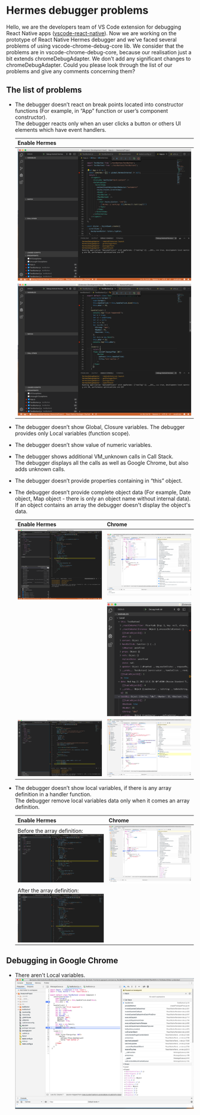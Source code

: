 # Hermes debugger problems

Hello, we are the developers team of VS Code extension for debugging React Native apps ([vscode-react-native](https://github.com/microsoft/vscode-react-native)). Now we are working on the prototype of React Native Hermes debugger and we've faced several problems of using vscode-chrome-debug-core lib. We consider that the problems are in vscode-chrome-debug-core, because our realisation just a bit extends chromeDebugAdapter. We don't add any significant changes to chromeDebugAdapter. Could you please look through the list of our problems and give any comments concerning them?

## The list of problems

- The debugger doesn’t react on break points located into constructor functions (For example, in “App” function or user’s component constructor).
  <br/>The debugger reacts only when an user clicks a button or others UI elements which have event handlers.

  |Enable Hermes|
  |---|
  |<img src="./images/Screen Shot 2019-08-21 at 09.58.49.png" alt="drawing"/>|
  |<img src="./images/Screen Shot 2019-08-21 at 09.59.46.png" alt="drawing"/>|

- The debugger doesn’t show Global, Closure variables. The debugger provides only Local variables (function scope).



- The debugger doesn’t show value of numeric variables.
- The debugger shows additional VM_unknown calls in Call Stack.
  <br/>The debugger displays all the calls as well as Google Chrome, but also adds unknown calls.
- The debugger doesn’t provide properties containing in “this” object.
- The debugger doesn’t provide complete object data (For example, Date object, Map object - there is only an object name without internal data).
  <br/> If an object contains an array the debugger doesn't display the object's data.

  |Enable Hermes|Chrome|
  |---|---|
  |<img src="./images/Screen Shot 2019-08-21 at 10.12.43.png" alt="drawing"/>|<img src="./images/Screen Shot 2019-08-21 at 13.23.51.png" alt="drawing"/>|
  ||<img src="./images/Screen Shot 2019-08-21 at 10.32.53.png" alt="drawing"/>|
  |<img src="./images/Screen Shot 2019-08-21 at 13.09.15.png" alt="drawing"/>|<img src="./images/Screen Shot 2019-08-21 at 13.04.02.png" alt="drawing"/>|

- The debugger doesn’t show local variables, if there is any array definition in a handler function.
  <br/>The debugger remove local variables data only when it comes an array definition.

  |Enable Hermes|Chrome|
  |---|---|
  |Before the array definition: <br/><img src="./images/Screen Shot 2019-08-21 at 11.06.10.png" alt="drawing"/>|<img src="./images/Screen Shot 2019-08-21 at 13.15.22.png" alt="drawing"/>|
  |After the array definition: <br/><img src="./images/Screen Shot 2019-08-21 at 11.07.51.png" alt="drawing"/>|||

## Debugging in Google Chrome
- There aren't Local variables.
  <img src="./images/Screen Shot 2019-08-21 at 10.23.16.png" alt="drawing"/>
